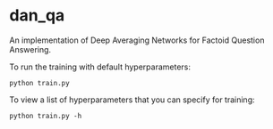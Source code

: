 # dan_qa
An implementation of Deep Averaging Networks for Factoid Question Answering.

To run the training with default hyperparameters:
```
python train.py
```

To view a list of hyperparameters that you can specify for training:

```
python train.py -h
```